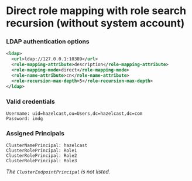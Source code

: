 # Direct role mapping with role search recursion (without system account)

### LDAP authentication options

```xml
<ldap>
  <url>ldap://127.0.0.1:10389</url>
  <role-mapping-attribute>description</role-mapping-attribute>
  <role-mapping-mode>direct</role-mapping-mode>
  <role-name-attribute>cn</role-name-attribute>
  <role-recursion-max-depth>5</role-recursion-max-depth>
</ldap>
```

### Valid credentials

```
Username: uid=hazelcast,ou=Users,dc=hazelcast,dc=com
Password: imdg
```

### Assigned Principals

```
ClusterNamePrincipal: hazelcast
ClusterRolePrincipal: Role1
ClusterRolePrincipal: Role2
ClusterRolePrincipal: Role3
```

*The `ClusterEndpointPrincipal` is not listed.*
